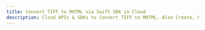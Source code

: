 ---title: Convert TIFF to MHTML via Swift SDK in Clouddescription: Cloud APIs & SDKs to Convert TIFF to MHTML. Also Create, Edit & Render Microsoft Word & OpenOffice documents in the Cloud.---